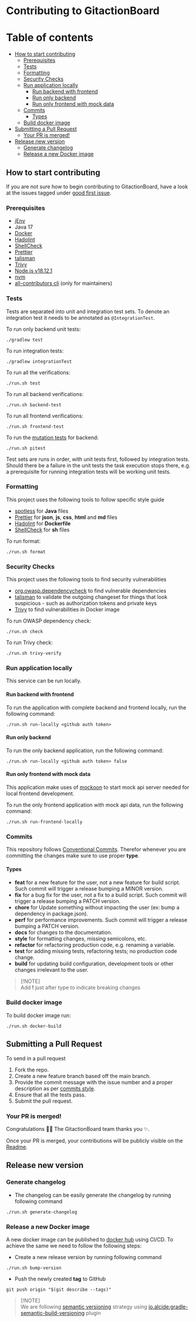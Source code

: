 # Contributing to GitactionBoard

# Table of contents

- [How to start contributing](#how-to-start-contributing)
  - [Prerequisites](#prerequisites)
  - [Tests](#tests)
  - [Formatting](#formatting)
  - [Security Checks](#security-checks)
  - [Run application locally](#run-application-locally)
    - [Run backend with frontend](#run-backend-with-frontend)
    - [Run only backend](#run-only-backend)
    - [Run only frontend with mock data](#run-only-frontend-with-mock-data)
  - [Commits](#commits)
    - [Types](#types)
  - [Build docker image](#build-docker-image)
- [Submitting a Pull Request](#submitting-a-pull-request)
  - [Your PR is merged!](#your-pr-is-merged)
- [Release new version](#release-new-version)
  - [Generate changelog](#generate-changelog)
  - [Release a new Docker image](#release-a-new-docker-image)

## How to start contributing

If you are not sure how to begin contributing to GitactionBoard, have a look at the issues tagged under [good first issue](https://github.com/otto-de/gitactionboard/labels/good%20first%20issue).

### Prerequisites

- [jEnv](https://www.jenv.be/)
- Java 17
- [Docker](https://www.docker.com/)
- [Hadolint](https://github.com/hadolint/hadolint)
- [ShellCheck](https://www.shellcheck.net/)
- [Prettier](https://prettier.io/)
- [talisman](https://github.com/thoughtworks/talisman)
- [Trivy](https://github.com/aquasecurity/trivy)
- [Node.js v18.12.1](https://nodejs.org)
- [nvm](https://github.com/nvm-sh/nvm)
- [all-contributors cli](https://allcontributors.org/docs/en/cli/overview) (only for maintainers)

### Tests

Tests are separated into unit and integration test sets. To denote an integration test it needs to be annotated
as `@IntegrationTest`.

To run only backend unit tests:

```shell script
./gradlew test
```

To run integration tests:

```shell script
./gradlew integrationTest
```

To run all the verifications:

```shell script
./run.sh test
```

To run all backend verifications:

```shell script
./run.sh backend-test
```

To run all frontend verifications:

```shell script
./run.sh frontend-test
```

To run the [mutation tests](https://pitest.org/) for backend:

```shell script
./run.sh pitest
```

Test sets are runs in order, with unit tests first, followed by integration tests.
Should there be a failure in the unit tests the task execution stops there, e.g.
a prerequisite for running integration tests will be working unit tests.

### Formatting

This project uses the following tools to follow specific style guide

- [spotless](https://github.com/diffplug/spotless) for **Java** files
- [Prettier](https://prettier.io/) for **json**, **js**, **css**, **html** and **md** files
- [Hadolint](https://github.com/hadolint/hadolint) for **Dockerfile**
- [ShellCheck](https://www.shellcheck.net/) for **sh** files

To run format:

```shell script
./run.sh format
```

### Security Checks

This project uses the following tools to find security vulnerabilities

- [org.owasp.dependencycheck](https://plugins.gradle.org/plugin/org.owasp.dependencycheck) to find vulnerable dependencies
- [talisman](https://github.com/thoughtworks/talisman) to validate the outgoing changeset for things that look suspicious - such as authorization tokens and private keys
- [Trivy](https://github.com/aquasecurity/trivy) to find vulnerabilities in Docker image

To run OWASP dependency check:

```shell script
./run.sh check
```

To run Trivy check:

```shell
./run.sh trivy-verify
```

### Run application locally

This service can be run locally.

#### Run backend with frontend

To run the application with complete backend and frontend locally, run the following command:

```shell script
./run.sh run-locally <github auth token>
```

#### Run only backend

To run the only backend application, run the following command:

```shell script
./run.sh run-locally <github auth token> false
```

#### Run only frontend with mock data

This application make uses of [mockoon](https://mockoon.com/) to start mock api server needed for local frontend development.

To run the only frontend application with mock api data, run the following command:

```shell script
./run.sh run-frontend-locally
```

### Commits

This repository follows [Conventional Commits](https://www.conventionalcommits.org/en/v1.0.0/). Therefor whenever you are
committing the changes make sure to use proper **type**.

#### Types

- **feat** for a new feature for the user, not a new feature for build script. Such commit will trigger a release bumping a MINOR version.
- **fix** for a bug fix for the user, not a fix to a build script. Such commit will trigger a release bumping a PATCH version.
- **chore** for Update something without impacting the user (ex: bump a dependency in package.json).
- **perf** for performance improvements. Such commit will trigger a release bumping a PATCH version.
- **docs** for changes to the documentation.
- **style** for formatting changes, missing semicolons, etc.
- **refactor** for refactoring production code, e.g. renaming a variable.
- **test** for adding missing tests, refactoring tests; no production code change.
- **build** for updating build configuration, development tools or other changes irrelevant to the user.

> [!NOTE]\
> Add **!** just after type to indicate breaking changes

### Build docker image

To build docker image run:

```shell script
./run.sh docker-build
```

## Submitting a Pull Request

To send in a pull request

1. Fork the repo.
2. Create a new feature branch based off the main branch.
3. Provide the commit message with the issue number and a proper description as per [commits style](#commits).
4. Ensure that all the tests pass.
5. Submit the pull request.

### Your PR is merged!

Congratulations :tada::tada: The GitactionBoard team thanks you :sparkles:.

Once your PR is merged, your contributions will be publicly visible on the [Readme](/README.md).

## Release new version

### Generate changelog

- The changelog can be easily generate the changelog by running following command

```shell
./run.sh generate-changelog
```

### Release a new Docker image

A new docker image can be published to [docker hub](https://hub.docker.com/repository/docker/ottoopensource/gitactionboard) using CI/CD. To achieve the same we need to follow the following steps:

- Create a new release version by running following command

```shell
./run.sh bump-version
```

- Push the newly created **tag** to GitHub

```shell
git push origin "$(git describe --tags)"
```

> [!NOTE]\
> We are following [semantic versioning](https://semver.org/) strategy using [io.alcide:gradle-semantic-build-versioning](https://github.com/alcideio/gradle-semantic-build-versioning) plugin
